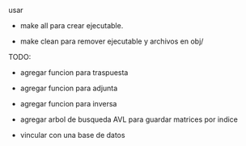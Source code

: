usar

- make all para crear ejecutable.

- make clean para remover ejecutable y archivos en obj/

TODO: 

- agregar funcion para traspuesta
- agregar funcion para adjunta
- agregar funcion para inversa

- agregar arbol de busqueda AVL para guardar matrices por indice
- vincular con una base de datos
